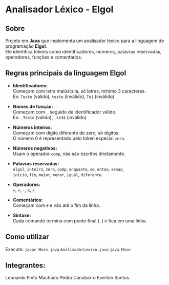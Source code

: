 # Analisador Léxico - Elgol

## Sobre
Projeto em **Java** que implementa um analisador léxico para a linguagem de programação **Elgol**.  
Ele identifica tokens como identificadores, números, palavras reservadas, operadores, funções e comentários.

## Regras principais da linguagem Elgol

- **Identificadores:**  
  Começam com letra maiúscula, só letras, mínimo 3 caracteres.  
  Ex: `Teste` (válido), `teste` (inválido), `Te1` (inválido)

- **Nomes de função:**  
  Começam com `_` seguido de identificador válido.  
  Ex: `_Teste` (válido), `_te34` (inválido)

- **Números inteiros:**  
  Começam com dígito diferente de zero, só dígitos.  
  O número 0 é representado pelo token especial `zero`.

- **Números negativos:**  
  Usam o operador `comp`, não são escritos diretamente.

- **Palavras reservadas:**  
  `elgol`, `inteiro`, `zero`, `comp`, `enquanto`, `se`, `entao`, `senao`,  
  `inicio`, `fim`, `maior`, `menor`, `igual`, `diferente`.

- **Operadores:**  
  `=`, `+`, `-`, `x`, `/`

- **Comentários:**  
  Começam com `#` e vão até o fim da linha.

- **Sintaxe:**  
  Cada comando termina com ponto final (`.`) e fica em uma linha.

## Como utilizar
Execute:
`javac Main.java`
`AnalisadorLexico.java`
`java Main`

## Integrantes:
Leonardo Pinto Machado
Pedro Canabarro
Everton Santos
